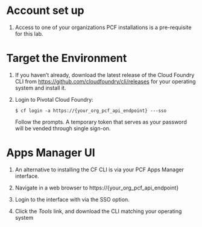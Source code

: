 Account set up
==============

1.  Access to one of your organizations PCF installations is a pre-requisite for this lab.

Target the Environment
======================

1.  If you haven’t already, download the latest release of the Cloud
    Foundry CLI from <https://github.com/cloudfoundry/cli/releases> for
    your operating system and install it.

2.  Login to Pivotal Cloud Foundry:

        $ cf login -a https://{your_org_pcf_api_endpoint} ---sso

    Follow the prompts. A temporary token that serves as your password
    will be vended through single sign-on.

Apps Manager UI
===============

1.  An alternative to installing the CF CLI is via your PCF Apps Manager
    interface.

2.  Navigate in a web browser to https://{your_org_pcf_api_endpoint}

3.  Login to the interface with via the SSO option.

4.  Click the *Tools* link, and download the CLI matching your operating
    system
